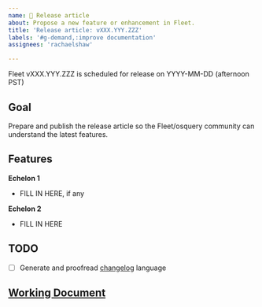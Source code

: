```yaml
---
name: 📰 Release article
about: Propose a new feature or enhancement in Fleet.
title: 'Release article: vXXX.YYY.ZZZ'
labels: '#g-demand,:improve documentation'
assignees: 'rachaelshaw'

---
```


Fleet vXXX.YYY.ZZZ is scheduled for release on YYYY-MM-DD (afternoon PST)

## Goal
Prepare and publish the release article so the Fleet/osquery community can understand the latest features.

## Features
**Echelon 1**
- FILL IN HERE, if any

**Echelon 2**
- FILL IN HERE

## TODO
- [ ] Generate and proofread [changelog](https://github.com/fleetdm/fleet/blob/main/CHANGELOG.md) language

## [Working Document](https://drive.google.com/drive/folders/1DAzKvfO5zo9ftbuB56MrZDtmw4NESZEG)